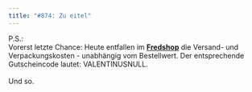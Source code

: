 ```yaml
---
title: "#874: Zu eitel"
---
```

 

P.S.:<br />
Vorerst letzte Chance: Heute entfallen im <a href="http://www.spreadshirt.net/shop.php?sid=125913"><strong>Fredshop</strong></a> die Versand- und Verpackungskosten - unabhängig vom Bestellwert. 
Der entsprechende Gutscheincode lautet: VALENTINUSNULL.
<br /><br />
Und so.

